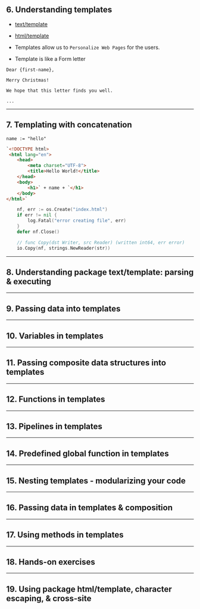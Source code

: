 ## 6. Understanding templates

* [text/template](https://pkg.go.dev/text/template)
* [html/template](https://pkg.go.dev/html/template)

* Templates allow us to `Personalize Web Pages` for the users.

* Template is like a Form letter
```
Dear {first-name},

Merry Christmas!

We hope that this letter finds you well.

...
```

***

## 7. Templating with concatenation

```
name := "hello"
```

```html
`<!DOCTYPE html>
 <html lang="en">
	<head>
	    <meta charset="UTF-8">
	    <title>Hello World!</title>
	</head>
	<body>
	    <h1>` + name + `</h1>
	</body>
</html>`
```

```go
	nf, err := os.Create("index.html")
	if err != nil {
		log.Fatal("error creating file", err)
	}
	defer nf.Close()

    // func Copy(dst Writer, src Reader) (written int64, err error)
	io.Copy(nf, strings.NewReader(str))
```
***

## 8. Understanding package text/template: parsing & executing

***

## 9. Passing data into templates

***

## 10. Variables in templates

***

## 11. Passing composite data structures into templates

***

## 12. Functions in templates

***

## 13. Pipelines in templates

***

## 14. Predefined global function in templates

***

## 15. Nesting templates - modularizing your code

***

## 16. Passing data in templates & composition

***

## 17. Using methods in templates

***

## 18. Hands-on exercises

***

## 19. Using package html/template, character escaping, & cross-site
